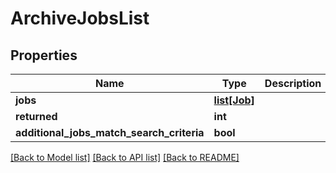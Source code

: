 # ArchiveJobsList

## Properties
Name | Type | Description | Notes
------------ | ------------- | ------------- | -------------
**jobs** | [**list[Job]**](Job.md) |  | [optional] 
**returned** | **int** |  | [optional] 
**additional_jobs_match_search_criteria** | **bool** |  | [optional] 

[[Back to Model list]](../README.md#documentation-for-models) [[Back to API list]](../README.md#documentation-for-api-endpoints) [[Back to README]](../README.md)

